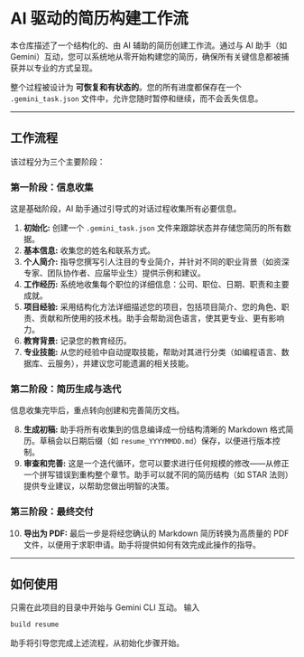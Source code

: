 # AI 驱动的简历构建工作流

本仓库描述了一个结构化的、由 AI 辅助的简历创建工作流。通过与 AI 助手（如 Gemini）互动，您可以系统地从零开始构建您的简历，确保所有关键信息都被捕获并以专业的方式呈现。

整个过程被设计为 **可恢复和有状态的**。您的所有进度都保存在一个 `.gemini_task.json` 文件中，允许您随时暂停和继续，而不会丢失信息。

---

## 工作流程

该过程分为三个主要阶段：

### 第一阶段：信息收集

这是基础阶段，AI 助手通过引导式的对话过程收集所有必要信息。

1.  **初始化:** 创建一个 `.gemini_task.json` 文件来跟踪状态并存储您简历的所有数据。
2.  **基本信息:** 收集您的姓名和联系方式。
3.  **个人简介:** 指导您撰写引人注目的专业简介，并针对不同的职业背景（如资深专家、团队协作者、应届毕业生）提供示例和建议。
4.  **工作经历:** 系统地收集每个职位的详细信息：公司、职位、日期、职责和主要成就。
5.  **项目经验:** 采用结构化方法详细描述您的项目，包括项目简介、您的角色、职责、贡献和所使用的技术栈。助手会帮助润色语言，使其更专业、更有影响力。
6.  **教育背景:** 记录您的教育经历。
7.  **专业技能:** 从您的经验中自动提取技能，帮助对其进行分类（如编程语言、数据库、云服务），并建议您可能遗漏的相关技能。

### 第二阶段：简历生成与迭代

信息收集完毕后，重点转向创建和完善简历文档。

8.  **生成初稿:** 助手将所有收集到的信息编译成一份结构清晰的 Markdown 格式简历。草稿会以日期后缀（如 `resume_YYYYMMDD.md`）保存，以便进行版本控制。
9.  **审查和完善:** 这是一个迭代循环，您可以要求进行任何规模的修改——从修正一个拼写错误到重构整个章节。助手可以就不同的简历结构（如 STAR 法则）提供专业建议，以帮助您做出明智的决策。

### 第三阶段：最终交付

10. **导出为 PDF:** 最后一步是将经您确认的 Markdown 简历转换为高质量的 PDF 文件，以便用于求职申请。助手将提供如何有效完成此操作的指导。

---

## 如何使用

只需在此项目的目录中开始与 Gemini CLI 互动。
输入
``` sh
build resume
```
助手将引导您完成上述流程，从初始化步骤开始。
